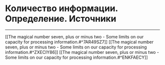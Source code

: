 # Количество информации. Определение. Источники

---

[[The magical number seven, plus or minus two - Some limits on our capacity for processing information.#^7AR49SZ7]]
[[The magical number seven, plus or minus two - Some limits on our capacity for processing information.#^ZXECIY86]]
[[The magical number seven, plus or minus two - Some limits on our capacity for processing information.#^ENKFAECY]]